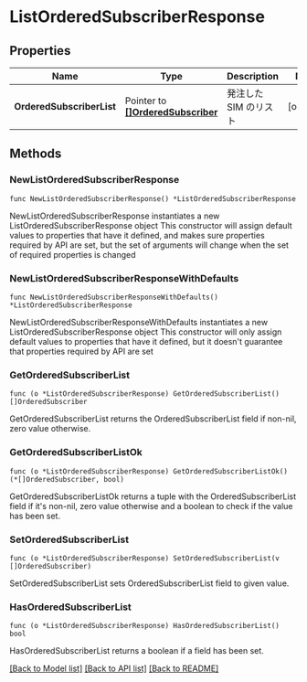# ListOrderedSubscriberResponse

## Properties

Name | Type | Description | Notes
------------ | ------------- | ------------- | -------------
**OrderedSubscriberList** | Pointer to [**[]OrderedSubscriber**](OrderedSubscriber.md) | 発注した SIM のリスト | [optional] 

## Methods

### NewListOrderedSubscriberResponse

`func NewListOrderedSubscriberResponse() *ListOrderedSubscriberResponse`

NewListOrderedSubscriberResponse instantiates a new ListOrderedSubscriberResponse object
This constructor will assign default values to properties that have it defined,
and makes sure properties required by API are set, but the set of arguments
will change when the set of required properties is changed

### NewListOrderedSubscriberResponseWithDefaults

`func NewListOrderedSubscriberResponseWithDefaults() *ListOrderedSubscriberResponse`

NewListOrderedSubscriberResponseWithDefaults instantiates a new ListOrderedSubscriberResponse object
This constructor will only assign default values to properties that have it defined,
but it doesn't guarantee that properties required by API are set

### GetOrderedSubscriberList

`func (o *ListOrderedSubscriberResponse) GetOrderedSubscriberList() []OrderedSubscriber`

GetOrderedSubscriberList returns the OrderedSubscriberList field if non-nil, zero value otherwise.

### GetOrderedSubscriberListOk

`func (o *ListOrderedSubscriberResponse) GetOrderedSubscriberListOk() (*[]OrderedSubscriber, bool)`

GetOrderedSubscriberListOk returns a tuple with the OrderedSubscriberList field if it's non-nil, zero value otherwise
and a boolean to check if the value has been set.

### SetOrderedSubscriberList

`func (o *ListOrderedSubscriberResponse) SetOrderedSubscriberList(v []OrderedSubscriber)`

SetOrderedSubscriberList sets OrderedSubscriberList field to given value.

### HasOrderedSubscriberList

`func (o *ListOrderedSubscriberResponse) HasOrderedSubscriberList() bool`

HasOrderedSubscriberList returns a boolean if a field has been set.


[[Back to Model list]](../README.md#documentation-for-models) [[Back to API list]](../README.md#documentation-for-api-endpoints) [[Back to README]](../README.md)


